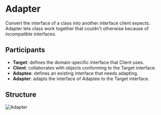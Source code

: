 # Adapter

Convert the interface of a class into another interface client expects. Adapter lets class work together that couldn't otherwise because of incompatible interfaces.

## Participants

* __Target__: defines the domain-specific interface that Client uses.
* __Client__: collaborates with objects conforming to the Target interface.
* __Adaptee__: defines an existing interface that needs adapting.
* __Adapter__: adapts the interface of Adaptee to the Target interface.

## Structure

![Adapter](https://raw.githubusercontent.com/DocBrown85/design_patterns/master/images/adapter.jpg)
